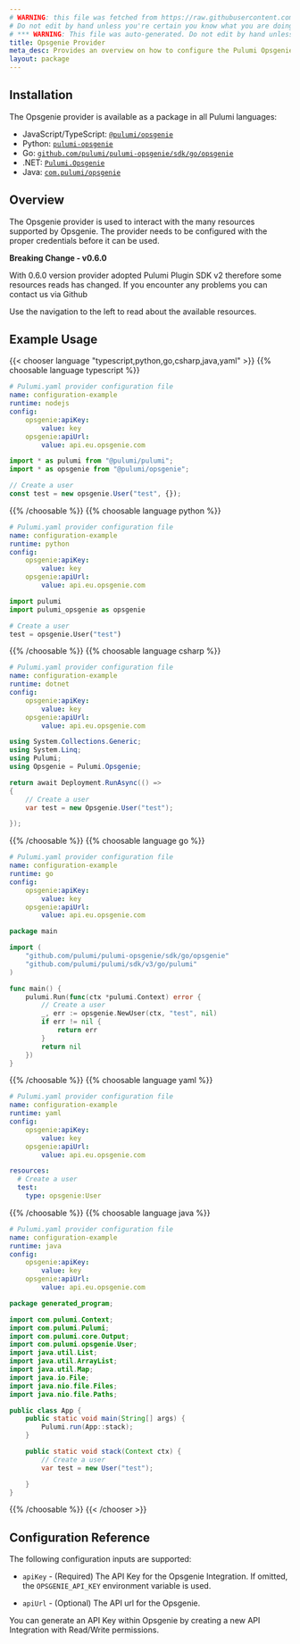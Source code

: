 ```yaml
---
# WARNING: this file was fetched from https://raw.githubusercontent.com/pulumi/pulumi-opsgenie/v1.3.13/docs/_index.md
# Do not edit by hand unless you're certain you know what you are doing!
# *** WARNING: This file was auto-generated. Do not edit by hand unless you're certain you know what you are doing! ***
title: Opsgenie Provider
meta_desc: Provides an overview on how to configure the Pulumi Opsgenie provider.
layout: package
---
```

## Installation

The Opsgenie provider is available as a package in all Pulumi languages:

* JavaScript/TypeScript: [`@pulumi/opsgenie`](https://www.npmjs.com/package/@pulumi/opsgenie)
* Python: [`pulumi-opsgenie`](https://pypi.org/project/pulumi-opsgenie/)
* Go: [`github.com/pulumi/pulumi-opsgenie/sdk/go/opsgenie`](https://github.com/pulumi/pulumi-opsgenie)
* .NET: [`Pulumi.Opsgenie`](https://www.nuget.org/packages/Pulumi.Opsgenie)
* Java: [`com.pulumi/opsgenie`](https://central.sonatype.com/artifact/com.pulumi/opsgenie)
## Overview

The Opsgenie provider is used to interact with the
many resources supported by Opsgenie. The provider needs to be configured
with the proper credentials before it can be used.

**Breaking Change - v0.6.0**

With 0.6.0 version provider adopted Pulumi Plugin SDK v2 therefore some resources reads has changed.
If you encounter any problems you can contact us via Github

Use the navigation to the left to read about the available resources.
## Example Usage

{{< chooser language "typescript,python,go,csharp,java,yaml" >}}
{{% choosable language typescript %}}
```yaml
# Pulumi.yaml provider configuration file
name: configuration-example
runtime: nodejs
config:
    opsgenie:apiKey:
        value: key
    opsgenie:apiUrl:
        value: api.eu.opsgenie.com

```
```typescript
import * as pulumi from "@pulumi/pulumi";
import * as opsgenie from "@pulumi/opsgenie";

// Create a user
const test = new opsgenie.User("test", {});
```
{{% /choosable %}}
{{% choosable language python %}}
```yaml
# Pulumi.yaml provider configuration file
name: configuration-example
runtime: python
config:
    opsgenie:apiKey:
        value: key
    opsgenie:apiUrl:
        value: api.eu.opsgenie.com

```
```python
import pulumi
import pulumi_opsgenie as opsgenie

# Create a user
test = opsgenie.User("test")
```
{{% /choosable %}}
{{% choosable language csharp %}}
```yaml
# Pulumi.yaml provider configuration file
name: configuration-example
runtime: dotnet
config:
    opsgenie:apiKey:
        value: key
    opsgenie:apiUrl:
        value: api.eu.opsgenie.com

```
```csharp
using System.Collections.Generic;
using System.Linq;
using Pulumi;
using Opsgenie = Pulumi.Opsgenie;

return await Deployment.RunAsync(() =>
{
    // Create a user
    var test = new Opsgenie.User("test");

});

```
{{% /choosable %}}
{{% choosable language go %}}
```yaml
# Pulumi.yaml provider configuration file
name: configuration-example
runtime: go
config:
    opsgenie:apiKey:
        value: key
    opsgenie:apiUrl:
        value: api.eu.opsgenie.com

```
```go
package main

import (
	"github.com/pulumi/pulumi-opsgenie/sdk/go/opsgenie"
	"github.com/pulumi/pulumi/sdk/v3/go/pulumi"
)

func main() {
	pulumi.Run(func(ctx *pulumi.Context) error {
		// Create a user
		_, err := opsgenie.NewUser(ctx, "test", nil)
		if err != nil {
			return err
		}
		return nil
	})
}
```
{{% /choosable %}}
{{% choosable language yaml %}}
```yaml
# Pulumi.yaml provider configuration file
name: configuration-example
runtime: yaml
config:
    opsgenie:apiKey:
        value: key
    opsgenie:apiUrl:
        value: api.eu.opsgenie.com

```
```yaml
resources:
  # Create a user
  test:
    type: opsgenie:User
```
{{% /choosable %}}
{{% choosable language java %}}
```yaml
# Pulumi.yaml provider configuration file
name: configuration-example
runtime: java
config:
    opsgenie:apiKey:
        value: key
    opsgenie:apiUrl:
        value: api.eu.opsgenie.com

```
```java
package generated_program;

import com.pulumi.Context;
import com.pulumi.Pulumi;
import com.pulumi.core.Output;
import com.pulumi.opsgenie.User;
import java.util.List;
import java.util.ArrayList;
import java.util.Map;
import java.io.File;
import java.nio.file.Files;
import java.nio.file.Paths;

public class App {
    public static void main(String[] args) {
        Pulumi.run(App::stack);
    }

    public static void stack(Context ctx) {
        // Create a user
        var test = new User("test");

    }
}
```
{{% /choosable %}}
{{< /chooser >}}
## Configuration Reference

The following configuration inputs are supported:

* `apiKey` - (Required) The API Key for the Opsgenie Integration. If omitted, the
  `OPSGENIE_API_KEY` environment variable is used.

* `apiUrl` - (Optional) The API url for the Opsgenie.

You can generate an API Key within Opsgenie by creating a new API Integration with Read/Write permissions.